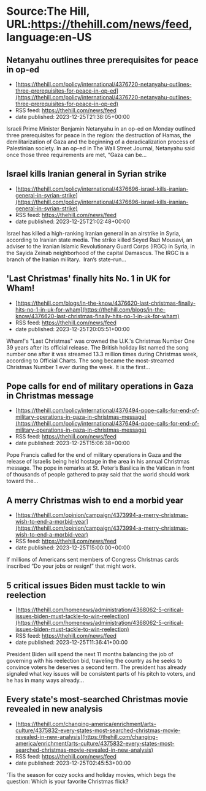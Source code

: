 # Source:The Hill, URL:https://thehill.com/news/feed, language:en-US

## Netanyahu outlines three prerequisites for peace in op-ed
 - [https://thehill.com/policy/international/4376720-netanyahu-outlines-three-prerequisites-for-peace-in-op-ed](https://thehill.com/policy/international/4376720-netanyahu-outlines-three-prerequisites-for-peace-in-op-ed)
 - RSS feed: https://thehill.com/news/feed
 - date published: 2023-12-25T21:38:05+00:00

Israeli Prime Minister Benjamin Netanyahu in an op-ed on Monday outlined three prerequisites for peace in the region: the destruction of Hamas, the demilitarization of Gaza and the beginning of a deradicalization process of Palestinian society. In an op-ed in The Wall Street Journal, Netanyahu said once those three requirements are met, “Gaza can be...

## Israel kills Iranian general in Syrian strike
 - [https://thehill.com/policy/international/4376696-israel-kills-iranian-general-in-syrian-strike](https://thehill.com/policy/international/4376696-israel-kills-iranian-general-in-syrian-strike)
 - RSS feed: https://thehill.com/news/feed
 - date published: 2023-12-25T21:02:48+00:00

Israel has killed a high-ranking Iranian general in an airstrike in Syria, according to Iranian state media.  The strike killed Seyed Razi Mousavi, an adviser to the Iranian Islamic Revolutionary Guard Corps (IRGC) in Syria, in the Sayida Zeinab neighborhood of the capital Damascus. The IRGC is a branch of the Iranian military.  Iran’s state-run...

## 'Last Christmas' finally hits No. 1 in UK for Wham!
 - [https://thehill.com/blogs/in-the-know/4376620-last-christmas-finally-hits-no-1-in-uk-for-wham](https://thehill.com/blogs/in-the-know/4376620-last-christmas-finally-hits-no-1-in-uk-for-wham)
 - RSS feed: https://thehill.com/news/feed
 - date published: 2023-12-25T20:05:51+00:00

Wham!'s "Last Christmas" was crowned the U.K.'s Christmas Number One 39 years after its official release. The British holiday list named the song number one after it was streamed 13.3 million times during Christmas week, according to Official Charts. The song became the most-streamed Christmas Number 1 ever during the week. It is the first...

## Pope calls for end of military operations in Gaza in Christmas message
 - [https://thehill.com/policy/international/4376494-pope-calls-for-end-of-military-operations-in-gaza-in-christmas-message](https://thehill.com/policy/international/4376494-pope-calls-for-end-of-military-operations-in-gaza-in-christmas-message)
 - RSS feed: https://thehill.com/news/feed
 - date published: 2023-12-25T15:06:38+00:00

Pope Francis called for the end of military operations in Gaza and the release of Israelis being held hostage in the area in his annual Christmas message.  The pope in remarks at St. Peter’s Basilica in the Vatican in front of thousands of people gathered to pray said that the world should work toward the...

## A merry Christmas wish to end a morbid year
 - [https://thehill.com/opinion/campaign/4373994-a-merry-christmas-wish-to-end-a-morbid-year](https://thehill.com/opinion/campaign/4373994-a-merry-christmas-wish-to-end-a-morbid-year)
 - RSS feed: https://thehill.com/news/feed
 - date published: 2023-12-25T15:00:00+00:00

If millions of Americans sent members of Congress Christmas cards inscribed “Do your jobs or resign!” that might work.

## 5 critical issues Biden must tackle to win reelection
 - [https://thehill.com/homenews/administration/4368062-5-critical-issues-biden-must-tackle-to-win-reelection](https://thehill.com/homenews/administration/4368062-5-critical-issues-biden-must-tackle-to-win-reelection)
 - RSS feed: https://thehill.com/news/feed
 - date published: 2023-12-25T11:36:41+00:00

President Biden will spend the next 11 months balancing the job of governing with his reelection bid, traveling the country as he seeks to convince voters he deserves a second term. The president has already signaled what key issues will be consistent parts of his pitch to voters, and he has in many ways already...

## Every state's most-searched Christmas movie revealed in new analysis
 - [https://thehill.com/changing-america/enrichment/arts-culture/4375832-every-states-most-searched-christmas-movie-revealed-in-new-analysis](https://thehill.com/changing-america/enrichment/arts-culture/4375832-every-states-most-searched-christmas-movie-revealed-in-new-analysis)
 - RSS feed: https://thehill.com/news/feed
 - date published: 2023-12-25T02:45:53+00:00

'Tis the season for cozy socks and holiday movies, which begs the question: Which is your favorite Christmas flick?

